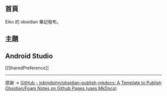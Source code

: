 ## 首頁 
Eiko  的 obsidian 筆記發布。

## 主題
## Android Studio
[[SharedPreference]]

---
感謝 ->  [GitHub - jobindjohn/obsidian-publish-mkdocs: A Template to Publish Obsidian/Foam Notes on Github Pages (uses MkDocs)](https://github.com/jobindjohn/obsidian-publish-mkdocs)

